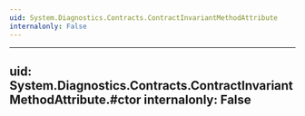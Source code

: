 ```yaml
---
uid: System.Diagnostics.Contracts.ContractInvariantMethodAttribute
internalonly: False
---
```


---
uid: System.Diagnostics.Contracts.ContractInvariantMethodAttribute.#ctor
internalonly: False
---

